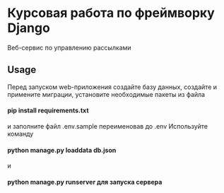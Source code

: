  # Курсовая работа по фреймворку Django 

Веб-сервис по управлению рассылками



## Usage

Перед запуском web-приложения создайте базу данных, создайте и примените миграции,
установите необходимые пакеты из файла 

#### pip install requirements.txt

и заполните файл .env.sample переименовав до .env
Используйте команду 

#### python manage.py loaddata db.json
и
#### python manage.py runserver для запуска сервера 
